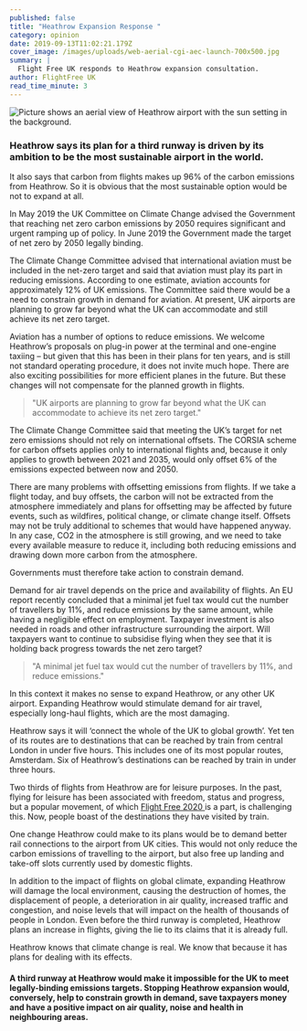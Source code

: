 ```yaml
---
published: false
title: "Heathrow Expansion Response "
category: opinion
date: 2019-09-13T11:02:21.179Z
cover_image: /images/uploads/web-aerial-cgi-aec-launch-700x500.jpg
summary: |
  Flight Free UK responds to Heathrow expansion consultation. 
author: FlightFree UK
read_time_minute: 3
---
```

![Picture shows an aerial view of Heathrow airport with the sun setting in the background. ](/images/uploads/web-aerial-cgi-aec-launch-700x500.jpg)

### Heathrow says its plan for a third runway is driven by its ambition to be the most sustainable airport in the world.

 It also says that carbon from flights makes up 96% of the carbon emissions from Heathrow. So it is obvious that the most sustainable option would be not to expand at all. 

In May 2019 the UK Committee on Climate Change advised the Government that reaching net zero carbon emissions by 2050 requires significant and urgent ramping up of policy. In June 2019 the Government made the target of net zero by 2050 legally binding.

The Climate Change Committee advised that international aviation must be included in the net-zero target and said that aviation must play its part in reducing emissions. According to one estimate, aviation accounts for approximately 12% of UK emissions. The Committee said there would be a need to constrain growth in demand for aviation. At present, UK airports are planning to grow far beyond what the UK can accommodate and still achieve its net zero target.

Aviation has a number of options to reduce emissions. We welcome Heathrow’s proposals on plug-in power at the terminal and one-engine taxiing – but given that this has been in their plans for ten years, and is still not standard operating procedure, it does not invite much hope. There are also exciting possibilities for more efficient planes in the future. But these changes will not compensate for the planned growth in flights. 

> "UK airports are planning to grow far beyond what the UK can accommodate to achieve its net zero target."

The Climate Change Committee said that meeting the UK’s target for net zero emissions should not rely on international offsets. The CORSIA scheme for carbon offsets applies only to international flights and, because it only applies to growth between 2021 and 2035, would only offset 6% of the emissions expected between now and 2050. 

There are many problems with offsetting emissions from flights. If we take a flight today, and buy offsets, the carbon will not be extracted from the atmosphere immediately and plans for offsetting may be affected by future events, such as wildfires, political change, or climate change itself. Offsets may not be truly additional to schemes that would have happened anyway. In any case, CO2 in the atmosphere is still growing, and we need to take every available measure to reduce it, including both reducing emissions and drawing down more carbon from the atmosphere.

Governments must therefore take action to constrain demand.

Demand for air travel depends on the price and availability of flights. An EU report recently concluded that a minimal jet fuel tax would cut the number of travellers by 11%, and reduce emissions by the same amount, while having a negligible effect on employment. Taxpayer investment is also needed in roads and other infrastructure surrounding the airport. Will taxpayers want to continue to subsidise flying when they see that it is holding back progress towards the net zero target?

> "A minimal jet fuel tax would cut the number of travellers by 11%, and reduce emissions."

In this context it makes no sense to expand Heathrow, or any other UK airport. Expanding Heathrow would stimulate demand for air travel, especially long-haul flights, which are the most damaging. 

Heathrow says it will ‘connect the whole of the UK to global growth’. Yet ten of its routes are to destinations that can be reached by train from central London in under five hours. This includes one of its most popular routes, Amsterdam. Six of Heathrow’s destinations can be reached by train in under three hours.

Two thirds of flights from Heathrow are for leisure purposes. In the past, flying for leisure has been associated with freedom, status and progress, but a popular movement, of which [Flight Free 2020 ](https://www.flightfree.co.uk/campaign)is a part, is challenging this. Now, people boast of the destinations they have visited by train. 

One change Heathrow could make to its plans would be to demand better rail connections to the airport from UK cities. This would not only reduce the carbon emissions of travelling to the airport, but also free up landing and take-off slots currently used by domestic flights.

In addition to the impact of flights on global climate, expanding Heathrow will damage the local environment, causing the destruction of homes, the displacement of people, a deterioration in air quality, increased traffic and congestion, and noise levels that will impact on the health of thousands of people in London. Even before the third runway is completed, Heathrow plans an increase in flights, giving the lie to its claims that it is already full. 

Heathrow knows that climate change is real. We know that because it has plans for dealing with its effects. 

#### A third runway at Heathrow would make it impossible for the UK to meet legally-binding emissions targets. Stopping Heathrow expansion would, conversely, help to constrain growth in demand, save taxpayers money and have a positive impact on air quality, noise and health in neighbouring areas.